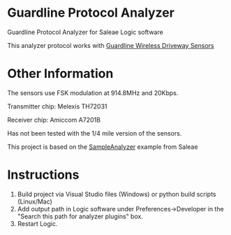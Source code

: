 # Guardline Protocol Analyzer
Guardline Protocol Analyzer for Saleae Logic software

This analyzer protocol works with [Guardline Wireless Driveway Sensors](https://www.guardlinesecurity.com/)


# Other Information
The sensors use FSK modulation at 914.8MHz and 20Kbps.

Transmitter chip: Melexis TH72031

Receiver chip: Amiccom A7201B

Has not been tested with the 1/4 mile version of the sensors.

This project is based on the [SampleAnalyzer](https://github.com/saleae/SampleAnalyzer) example from Saleae

# Instructions
1. Build project via Visual Studio files (Windows) or python build scripts (Linux/Mac)
2. Add output path in Logic software under Preferences->Developer in the "Search this path for analyzer plugins" box. 
3. Restart Logic.

